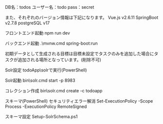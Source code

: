 DB名：todos
ユーザー名：todo
pass：secret

また、それぞれのバージョン情報は下記になります。
Vue.js v2.6.11
SpringBoot v2.7.8
postgreSQL v17

フロントエンド起動
npm run dev

バックエンド起動
.\mvnw.cmd spring-boot:run

初期データとして生成される目標は目標未設定でタスクのみを追加した場合にタスクが追加される場所となっています。(削除不可)


Solr設定
todoApp\solrで実行(PowerShell)

Solr起動
bin\solr.cmd start -p 8983

コレクション作成
bin\solr.cmd create -c todoapp

スキーマ(PowerShell)
セキュリティエラー解消
Set-ExecutionPolicy -Scope Process -ExecutionPolicy RemoteSigned

スキーマ設定
Setup-SolrSchema.ps1

